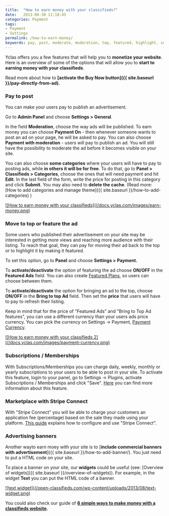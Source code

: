 ```yaml
---
title:  "How to earn money with your classifieds?"
date:   2013-08-30 11:18:45
categories: Payment
tags: 
- Payment
- Settings
permalink: /how-to-earn-money/
keywords: pay, post, moderate, moderation, top, featured, highlight, subscription, membership, stripe, marketplace, banner, advertise, pay to post, move to top, feature the ad, banners
---
```

Yclas offers you a few features that will help you to **monetize your website**. Here is an overview of some of the options that will allow you to **start to earning money with your classifieds**.

Read more about how to **[activate the Buy Now button]({{ site.baseurl }}/pay-directly-from-ad).**

### Pay to post

You can make your users pay to publish an advertisement.

Go to **Admin Panel** and choose **Settings > General**.

In the field **Moderation**, choose the way ads will be published. To earn money you can choose **Payment On** \- then whenever someone wants to post an ad on your page, he will be asked to pay. You can also choose **Payment with moderation** \- users will pay to publish an ad. You will still have the possibility to moderate the ad before it becomes visible on your site.

You can also choose **some categories** where your users will have to pay to posting ads, while **in others it will be for free**. To do that, go to **Panel > Classifieds > Categories**, choose the ones that will need payment and hit **Edit**. In the last field of the form, write the price for posting in this category and click **Submit**. You may also need to **delete the cache**. (Read more: [How to add categories and manage theme]({{ site.baseurl }}/how-to-add-categories) )

<a href="//docs.yclas.com/images/earn-money.png" class="thumbnail gallery-item" data-gallery>
![How to earn money with your classifieds](//docs.yclas.com/images/earn-money.png)
</a>

### Move to top or feature the ad

Some users who published their advertisement on your site may be interested in getting more views and reaching more audience with their listing. To reach that goal, they can pay for moving their ad back to the top or to highlight it by making it featured.

To set this option, go to **Panel** and choose **Settings > Payment.**

To **activate/deactivate** the option of featuring the ad choose **ON/OFF** in the **Featured Ads** field. You can also create [Featured Plans](https://docs.yclas.com/how-to-create-featured-plan/), so users can choose between them.

To **activate/deactivate** the option for bringing an ad to the top, choose **ON/OFF** in the **Bring to top Ad** field. Then set the **price** that users will have to pay to refresh their listing.

Keep in mind that for the price of "Featured Ads" and "Bring to Top Ad features", you can use a different currency than your users ads price currency. You can pick the currency on Settings -> Payment, [Payment Currency](http://docs.yclas.com/setup-payment-gateways/). 

<a href="//docs.yclas.com/images/payment-currency.png" class="thumbnail gallery-item" data-gallery>
![How to earn money with your classifieds 2](//docs.yclas.com/images/payment-currency.png)
</a>


### Subscriptions / Memberships

With Subscriptions/Memberships you can charge daily, weekly, monthly or yearly subscriptions to your users to be able to post in your site. To activate this feature, login to your panel, go to Settings -> Plugins, activate Subscriptions / Memberships and click "Save". [Here](https://docs.yclas.com/membership-plans/) you can find more information about this feature.


### Marketplace with Stripe Connect

With "Stripe Connect" you will be able to charge your customers an application fee (percentage) based on the sale they made using your platform. [This guide](https://docs.yclas.com/stripe/) explains how to configure and use "Stripe Connect".


### Advertising banners

Another wayto earn moey with your site is to [**include commercial banners with advertisement**]({{ site.baseurl }}/how-to-add-banner/). You just need to put a HTML code on your site. 

To place a banner on your site, our **widgets** could be useful (see: [Overview of widgets]({{ site.baseurl }}/overview-of-widgets)). For example, in the widget **Text** you can put the HTML code of a banner.

<a href="//open-classifieds.com/wp-content/uploads/2013/08/text-widget.png" class="thumbnail gallery-item" data-gallery>
![text widget](//open-classifieds.com/wp-content/uploads/2013/08/text-widget.png)
</a>

You could also check our guide of **[6 simple ways to make money with a classifieds website](http://open-classifieds.com/2014/01/09/6-simple-ways-make-money-classifieds-website/).**

